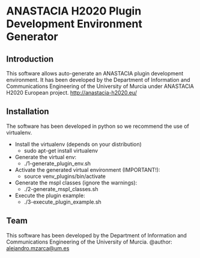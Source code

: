 # ANASTACIA H2020 Plugin Development Environment Generator

## Introduction

This software allows auto-generate an ANASTACIA plugin development environment. It has been developed by the Department of Information and Communications Engineering of the University of Murcia under ANASTACIA H2020 European project.
http://anastacia-h2020.eu/

## Installation
The software has been developed in python so we recommend the use of virtualenv.

- Install the virtualenv (depends on your distribution)
	- sudo apt-get install virtualenv
- Generate the virtual env:
	- ./1-generate_plugin_env.sh
- Activate the generated virtual environment (IMPORTANT!):
	- source venv_plugins/bin/activate
- Generate the mspl classes (ignore the warnings):
	- ./2-generate_mspl_classes.sh
- Execute the plugin example:
	- ./3-execute_plugin_example.sh

## Team
This software has been developed by the Department of Information and Communications Engineering of the University of Murcia.
@author: alejandro.mzarca@um.es
